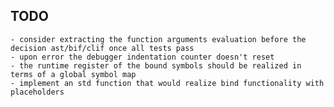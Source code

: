TODO
----
	- consider extracting the function arguments evaluation before the decision ast/bif/clif once all tests pass
    - upon error the debugger indentation counter doesn't reset
	- the runtime register of the bound symbols should be realized in terms of a global symbol map
	- implement an std function that would realize bind functionality with placeholders